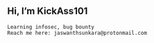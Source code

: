## Hi, I’m KickAss101
```
Learning infosec, bug bounty
Reach me here: jaswanthsunkara@protonmail.com
```
